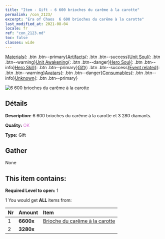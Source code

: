 ```yaml
---
title: "Item - Gift - 6 600 brioches du carême à la carotte"
permalink: /con_2123/
excerpt: "Era of Chaos  6 600 brioches du carême à la carotte"
last_modified_at: 2021-08-04
locale: fr
ref: "con_2123.md"
toc: false
classes: wide
---
```

 [Materials](/ItemsFR/){: .btn .btn--primary}[Artifacts](/ItemsFR/Artifacts/){: .btn .btn--success}[Unit Soul](/ItemsFR/UnitSoul/){: .btn .btn--warning}[Unit Awakening](/ItemsFR/UnitAwakening/){: .btn .btn--danger}[Hero Soul](/ItemsFR/HeroSoul/){: .btn .btn--info}[Hero Skill](/ItemsFR/HeroSkill/){: .btn .btn--primary}[Gift](/ItemsFR/Gift/){: .btn .btn--success}[Event related](/ItemsFR/Events/){: .btn .btn--warning}[Avatars](/ItemsFR/Avatars/){: .btn .btn--danger}[Consumables](/ItemsFR/Consumables/){: .btn .btn--info}[Unknown](/ItemsFR/Unknown/){: .btn .btn--primary}

 ![6 600 brioches du carême à la carotte](/images/t/i_907590.png)

## Détails
 **Description:** 6 600 brioches du carême à la carotte et 3 280 diamants.

 **Quality:** <span style="color: #DA70D6">OK</span>

 **Type:** Gift

## Gather

  None

## This item contains:

 **Required Level to open:** 1

 1 You would get **ALL** items  from:

  | Nr | Amount |     Item    |
  |:---|:-------|:------------|
  | 1 |  **6600x** | [Brioche du carême à la carotte](/ItemsFR/con_2119/) |  | 
  | 2 |  **3280x** | <i class="fas fa-gem"/> |  | 

